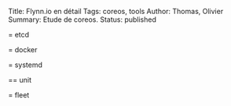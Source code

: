 Title: Flynn.io en détail
Tags: coreos, tools
Author: Thomas, Olivier
Summary: Etude de coreos.
Status: published

= etcd

= docker

= systemd

== unit

= fleet
